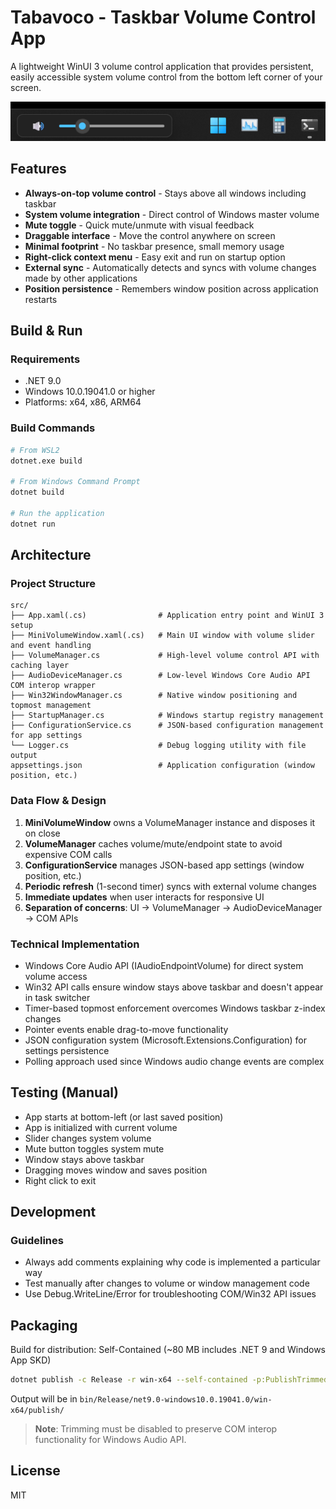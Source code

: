 # Tabavoco - Taskbar Volume Control App

A lightweight WinUI 3 volume control application that provides persistent, easily accessible system volume control from the bottom left corner of your screen.

![Screenshot](Assets/screenshot.png)

## Features

- **Always-on-top volume control** - Stays above all windows including taskbar
- **System volume integration** - Direct control of Windows master volume
- **Mute toggle** - Quick mute/unmute with visual feedback
- **Draggable interface** - Move the control anywhere on screen
- **Minimal footprint** - No taskbar presence, small memory usage
- **Right-click context menu** - Easy exit and run on startup option
- **External sync** - Automatically detects and syncs with volume changes made by other applications
- **Position persistence** - Remembers window position across application restarts

## Build & Run

### Requirements
- .NET 9.0
- Windows 10.0.19041.0 or higher
- Platforms: x64, x86, ARM64

### Build Commands
```bash
# From WSL2
dotnet.exe build

# From Windows Command Prompt
dotnet build

# Run the application
dotnet run
```

## Architecture

### Project Structure
```
src/
├── App.xaml(.cs)                # Application entry point and WinUI 3 setup
├── MiniVolumeWindow.xaml(.cs)   # Main UI window with volume slider and event handling
├── VolumeManager.cs             # High-level volume control API with caching layer
├── AudioDeviceManager.cs        # Low-level Windows Core Audio API COM interop wrapper
├── Win32WindowManager.cs        # Native window positioning and topmost management
├── StartupManager.cs            # Windows startup registry management
├── ConfigurationService.cs      # JSON-based configuration management for app settings
└── Logger.cs                    # Debug logging utility with file output
appsettings.json                 # Application configuration (window position, etc.)
```

### Data Flow & Design
1. **MiniVolumeWindow** owns a VolumeManager instance and disposes it on close
2. **VolumeManager** caches volume/mute/endpoint state to avoid expensive COM calls
3. **ConfigurationService** manages JSON-based app settings (window position, etc.)
4. **Periodic refresh** (1-second timer) syncs with external volume changes
5. **Immediate updates** when user interacts for responsive UI
6. **Separation of concerns**: UI → VolumeManager → AudioDeviceManager → COM APIs

### Technical Implementation
- Windows Core Audio API (IAudioEndpointVolume) for direct system volume access
- Win32 API calls ensure window stays above taskbar and doesn't appear in task switcher
- Timer-based topmost enforcement overcomes Windows taskbar z-index changes
- Pointer events enable drag-to-move functionality
- JSON configuration system (Microsoft.Extensions.Configuration) for settings persistence
- Polling approach used since Windows audio change events are complex

## Testing (Manual)

- App starts at bottom-left (or last saved position)
- App is initialized with current volume
- Slider changes system volume 
- Mute button toggles system mute 
- Window stays above taskbar 
- Dragging moves window and saves position
- Right click to exit

## Development

### Guidelines
- Always add comments explaining why code is implemented a particular way
- Test manually after changes to volume or window management code
- Use Debug.WriteLine/Error for troubleshooting COM/Win32 API issues

## Packaging

Build for distribution: Self-Contained (~80 MB includes .NET 9 and Windows App SKD)

```bash
dotnet publish -c Release -r win-x64 --self-contained -p:PublishTrimmed=false -p:WindowsAppSDKSelfContained=true
```

Output will be in `bin/Release/net9.0-windows10.0.19041.0/win-x64/publish/`

> **Note**: Trimming must be disabled to preserve COM interop functionality for Windows Audio API.

## License

MIT